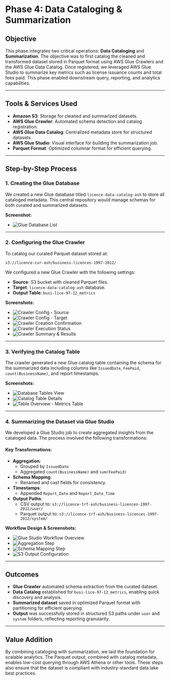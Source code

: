 # Phase 4: Data Cataloging & Summarization

## Objective

This phase integrates two critical operations: **Data Cataloging** and **Summarization**. The objective was to first catalog the cleaned and transformed dataset stored in Parquet format using AWS Glue Crawlers and the AWS Glue Data Catalog. Once registered, we leveraged AWS Glue Studio to summarize key metrics such as license issuance counts and total fees paid. This phase enabled downstream query, reporting, and analytics capabilities.

---

## Tools & Services Used

- **Amazon S3**: Storage for cleaned and summarized datasets.
- **AWS Glue Crawler**: Automated schema detection and catalog registration.
- **AWS Glue Data Catalog**: Centralized metadata store for structured datasets.
- **AWS Glue Studio**: Visual interface for building the summarization job.
- **Parquet Format**: Optimized columnar format for efficient querying.

---

## Step-by-Step Process

### 1. Creating the Glue Database

We created a new Glue database titled `licence-data-catalog-ash` to store all cataloged metadata. This central repository would manage schemas for both curated and summarized datasets.

**Screenshot:**
- ![Glue Database List](images/cataloging-glue-db-list.png)

---

### 2. Configuring the Glue Crawler

To catalog our curated Parquet dataset stored at:

`s3://licence-cur-ash/business-licences-1997-2012/`


We configured a new Glue Crawler with the following settings:
- **Source**: S3 bucket with cleaned Parquet files.
- **Target**: `licence-data-catalog-ash` database.
- **Output Table**: `busi-lice-97-12_metrics`

**Screenshots:**
- ![Crawler Config - Source](images/cataloging-crawler-config-source.png)
- ![Crawler Config - Target](images/cataloging-crawler-config-targe.png)
- ![Crawler Creation Confirmation](images/cataloging-crawler-creation-star.png)
- ![Crawler Execution Status](images/cataloging-crawler-run-status.png)
- ![Crawler Summary & Results](images/cataloging-crawler-summary-review.png)

---

### 3. Verifying the Catalog Table

The crawler generated a new Glue catalog table containing the schema for the summarized data including columns like `IssuedDate`, `FeePaid`, `count(BusinessName)`, and report timestamps.

**Screenshots:**
- ![Database Tables View](images/cataloging-glue-db-tables-view.png)
- ![Catalog Table Details](images/cataloging-catalog-table-details.png)
- ![Table Overview - Metrics Table](images/cataloging-glue-table-overview.png)

---

### 4. Summarizing the Dataset via Glue Studio

We developed a Glue Studio job to create aggregated insights from the cataloged data. The process involved the following transformations:

#### Key Transformations:
- **Aggregation**: 
  - Grouped by `IssuedDate`
  - Aggregated `count(BusinessName)` and `sum(FeePaid)`
- **Schema Mapping**:
  - Renamed and cast fields for consistency.
- **Timestamps**:
  - Appended `Report_Date` and `Report_Date_Time`
- **Output Paths**:
  - CSV output to:
    `s3://licence-trf-ash/business-licences-1997-2012/user/`
  - Parquet output to:
    `s3://licence-trf-ash/business-licences-1997-2012/system/`

**Workflow Design & Screenshots:**
- ![Glue Studio Workflow Overview](images/cataloging-glue-table-overview.png)
- ![Aggregation Step](images/cataloging-catalog-table-details.png)
- ![Schema Mapping Step](images/cataloging-crawler-config-source.png)
- ![S3 Output Configuration](images/cataloging-crawler-config-targe.png)

---

## Outcomes

- **Glue Crawler** automated schema extraction from the curated dataset.
- **Data Catalog** established for `busi-lice-97-12_metrics`, enabling quick discovery and analysis.
- **Summarized dataset** saved in optimized Parquet format with partitioning for efficient querying.
- **Output** was successfully stored in structured S3 paths under `user` and `system` folders, reflecting reporting granularity.

---

## Value Addition

By combining cataloging with summarization, we laid the foundation for scalable analytics. The Parquet output, combined with catalog metadata, enables low-cost querying through AWS Athena or other tools. These steps also ensure that the dataset is compliant with industry-standard data lake best practices.



